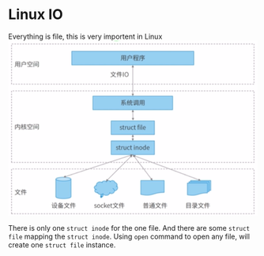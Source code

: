 # Linux IO

Everything is file, this is very importent in Linux
![Linux Strcture](./Linux_Structure.png)

There is only one `struct inode` for the one file. And there are some `struct file` mapping the `struct inode`. Using `open` command to open any file, will create one `struct file` instance.